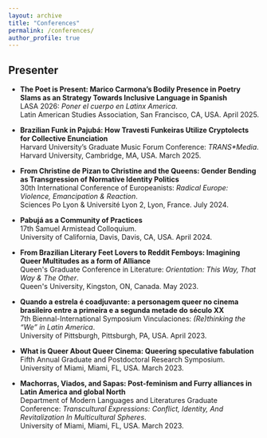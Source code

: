 ```yaml
---
layout: archive
title: "Conferences"
permalink: /conferences/
author_profile: true
---
```


## Presenter

- **The Poet is Present: Marico Carmona’s Bodily Presence in Poetry Slams as an Strategy Towards Inclusive Language in Spanish**  
  LASA 2026: *Poner el cuerpo en Latinx America*.  
  Latin American Studies Association, San Francisco, CA, USA. April 2025.

- **Brazilian Funk in Pajubá: How Travesti Funkeiras Utilize Cryptolects for Collective Enunciation**  
  Harvard University’s Graduate Music Forum Conference: *TRANS\*Media*.  
  Harvard University, Cambridge, MA, USA. March 2025.

- **From Christine de Pizan to Christine and the Queens: Gender Bending as Transgression of Normative Identity Politics**  
  30th International Conference of Europeanists: *Radical Europe: Violence, Emancipation & Reaction*.  
  Sciences Po Lyon & Université Lyon 2, Lyon, France. July 2024.

- **Pabujá as a Community of Practices**  
  17th Samuel Armistead Colloquium.  
  University of California, Davis, Davis, CA, USA. April 2024.

- **From Brazilian Literary Feet Lovers to Reddit Femboys: Imagining Queer Multitudes as a form of Alliance**  
  Queen's Graduate Conference in Literature: *Orientation: This Way, That Way & The Other*.  
  Queen's University, Kingston, ON, Canada. May 2023.

- **Quando a estrela é coadjuvante: a personagem queer no cinema brasileiro entre a primeira e a segunda metade do século XX**  
  7th Biennal-International Symposium Vinculaciones: *(Re)thinking the “We” in Latin America*.  
  University of Pittsburgh, Pittsburgh, PA, USA. April 2023.

- **What is Queer About Queer Cinema: Queering speculative fabulation**  
  Fifth Annual Graduate and Postdoctoral Research Symposium.  
  University of Miami, Miami, FL, USA. March 2023.

- **Machorras, Viados, and Sapas: Post-feminism and Furry alliances in Latin America and global North**  
  Department of Modern Languages and Literatures Graduate Conference: *Transcultural Expressions: Conflict, Identity, And Revitalization In Multicultural Spheres*.  
  University of Miami, Miami, FL, USA. March 2023.